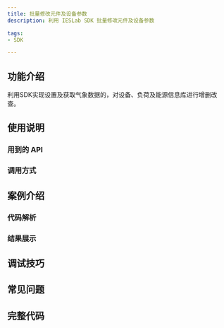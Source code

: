 ```yaml
---
title: 批量修改元件及设备参数
description: 利用 IESLab SDK 批量修改元件及设备参数

tags:
- SDK

---
```


## 功能介绍

利用SDK实现设置及获取气象数据的，对设备、负荷及能源信息库进行增删改查。

## 使用说明

### 用到的 API

### 调用方式

## 案例介绍

### 代码解析

### 结果展示

## 调试技巧

## 常见问题

## 完整代码